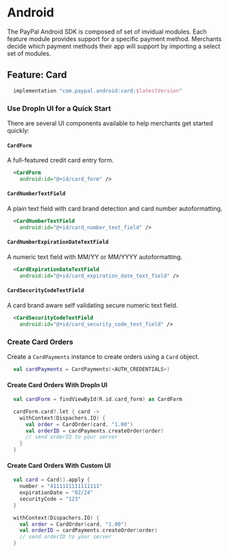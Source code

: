 # Android

The PayPal Android SDK is composed of set of invidual modules. Each feature module provides support for a specific payment method. Merchants decide which payment methods their app will support by importing a select set of modules.

## Feature: Card

```gradle
  implementation "com.paypal.android:card:$latestVersion"
```

### Use DropIn UI for a Quick Start

There are several UI components available to help merchants get started quickly:

#### `CardForm`

A full-featured credit card entry form.

```xml
  <CardForm
    android:id="@+id/card_form" />
```

#### `CardNumberTextField`

A plain text field with card brand detection and card number autoformatting.

```xml
  <CardNumberTextField
    android:id="@+id/card_number_text_field" />
```

#### `CardNumberExpirationDateTextField`

A numeric text field with MM/YY or MM/YYYY autoformatting. 

```xml
  <CardExpirationDateTextField
    android:id="@+id/card_expiration_date_text_field" />
```

#### `CardSecurityCodeTextField`

A card brand aware self validating secure numeric text field.

```xml
  <CardSecurityCodeTextField
    android:id="@+id/card_security_code_text_field" />
```

### Create Card Orders

Create a `CardPayments` instance to create orders using a `Card` object.

```kotlin
  val cardPayments = CardPayments(<AUTH_CREDENTIALS>)
```

#### Create Card Orders With DropIn UI

```kotlin
  val cardForm = findViewById(R.id.card_form) as CardForm

  cardForm.card?.let { card ->
    withContext(Dispachers.IO) {
      val order = CardOrder(card, "1.00")
      val orderID = cardPayments.createOrder(order)
      // send orderID to your server
    }
  }
```

#### Create Card Orders With Custom UI

```kotlin
  val card = Card().apply {
    number = "4111111111111111"
    expirationDate = "02/24"
    securityCode = "123"
  }

  withContext(Dispachers.IO) {
    val order = CardOrder(card, "1.00")
    val orderID = cardPayments.createOrder(order)
    // send orderID to your server
  }
```
